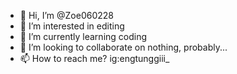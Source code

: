 - 👋 Hi, I’m @Zoe060228
- 👀 I’m interested in editing
- 🌱 I’m currently learning coding
- 💞️ I’m looking to collaborate on nothing, probably...
- 📫 How to reach me? ig:engtunggiii_

<!---
Zoe060228/Zoe060228 is a ✨ special ✨ repository because its `README.md` (this file) appears on your GitHub profile.
You can click the Preview link to take a look at your changes.
--->
